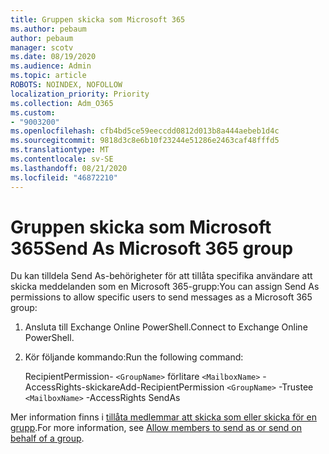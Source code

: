 ```yaml
---
title: Gruppen skicka som Microsoft 365
ms.author: pebaum
author: pebaum
manager: scotv
ms.date: 08/19/2020
ms.audience: Admin
ms.topic: article
ROBOTS: NOINDEX, NOFOLLOW
localization_priority: Priority
ms.collection: Adm_O365
ms.custom:
- "9003200"
ms.openlocfilehash: cfb4bd5ce59eeccdd0812d013b8a444aebeb1d4c
ms.sourcegitcommit: 9818d3c8e6b10f23244e51286e2463caf48fffd5
ms.translationtype: MT
ms.contentlocale: sv-SE
ms.lasthandoff: 08/21/2020
ms.locfileid: "46872210"
---
```

# <a name="send-as-microsoft-365-group"></a><span data-ttu-id="86523-102">Gruppen skicka som Microsoft 365</span><span class="sxs-lookup"><span data-stu-id="86523-102">Send As Microsoft 365 group</span></span>

<span data-ttu-id="86523-103">Du kan tilldela Send As-behörigheter för att tillåta specifika användare att skicka meddelanden som en Microsoft 365-grupp:</span><span class="sxs-lookup"><span data-stu-id="86523-103">You can assign Send As permissions to allow specific users to send messages as a Microsoft 365 group:</span></span>  

1. <span data-ttu-id="86523-104">Ansluta till Exchange Online PowerShell.</span><span class="sxs-lookup"><span data-stu-id="86523-104">Connect to Exchange Online PowerShell.</span></span>  

2. <span data-ttu-id="86523-105">Kör följande kommando:</span><span class="sxs-lookup"><span data-stu-id="86523-105">Run the following command:</span></span>  

    <span data-ttu-id="86523-106">RecipientPermission- `<GroupName>` förlitare `<MailboxName>` -AccessRights-skickare</span><span class="sxs-lookup"><span data-stu-id="86523-106">Add-RecipientPermission `<GroupName>` -Trustee `<MailboxName>` -AccessRights SendAs</span></span>

<span data-ttu-id="86523-107">Mer information finns i [tillåta medlemmar att skicka som eller skicka för en grupp](https://docs.microsoft.com/microsoft-365/admin/create-groups/allow-members-to-send-as-or-send-on-behalf-of-group?view=o365-worldwide).</span><span class="sxs-lookup"><span data-stu-id="86523-107">For more information, see [Allow members to send as or send on behalf of a group](https://docs.microsoft.com/microsoft-365/admin/create-groups/allow-members-to-send-as-or-send-on-behalf-of-group?view=o365-worldwide).</span></span>